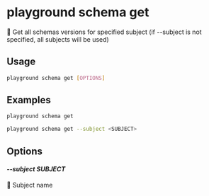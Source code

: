 # playground schema get

🔰 Get all schemas versions for specified subject (if --subject is not specified, all subjects will be used)

## Usage

```bash
playground schema get [OPTIONS]
```

## Examples

```bash
playground schema get
```

```bash
playground schema get --subject <SUBJECT>
```

## Options

#### *--subject SUBJECT*

📛 Subject name


